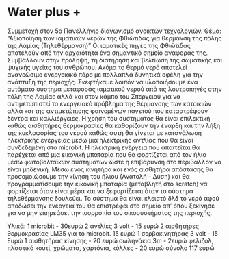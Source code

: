 # Water plus +
Συμμετοχή στον 5ο Πανελλήνιο διαγωνισμό ανοικτών τεχνολογιών. 
Θέμα: “Αξιοποίηση των ιαματικών νερών της Φθιώτιδας για θέρμανση της πόλης της Λαμίας (Τηλεθέρμανση)”
Οι ιαματικές πηγές της Φθιώτιδας αποτελούν από την αρχαιότητα ένα σημαντικό σημείο αναφοράς της. Συμβάλλουν στην πρόληψη, τη διατήρηση και βελτίωση της σωματικής και ψυχικής υγείας του ανθρώπου. Ακόμα το θερμό νερό αποτελεί ανανεώσιμο ενεργειακό πόρο με πολλαπλά δυνητικά οφέλη για την ανάπτυξη της περιοχής. 
Σκεφτήκαμε λοιπόν να υλοποιήσουμε ένα αυτόματο σύστημα μεταφοράς ιαματικού νερού από τις λουτροπηγές στην πόλη της Λαμίας αλλά και στον κάμπο του Σπερχειού για να αντιμετωπιστεί το ενεργειακό πρόβλημα της θέρμανσης των κατοικιών αλλά και της αντιμετώπισης φαινομένων παγετού που καταστρέφουν δέντρα και καλλιέργειες. 
Η χρήση του συστήματος θα είναι επιλεκτική καθώς αισθητήρες θερμοκρασίες θα καθορίζουν την έναρξη και την λήξη της κυκλοφορίας του νερού καθώς αυτή θα γίνεται με κατανάλωση ηλεκτρικής ενέργειας μέσω μια ηλεκτρικής αντλίας που θα είναι συνδεδεμένη στο microbit. 
Η ηλεκτρική ενέργεια που απαιτείται θα παρέχεται από μια εικονική μπαταρία που θα φορτίζεται από τον ήλιο μέσω φωτοβολταϊκών συστημάτων ώστε η επιβάρυνση στο περιβάλλον να είναι μηδενική. Μέσω ενός κινητήρα και ενός αισθητήρα απόστασης θα προσομοιώσουμε την κίνηση του ήλιου (Ανατολή - Δύση) και θα προγραμματίσουμε την εικονική μπαταρία (μεταβλητή στο scratch) να φορτίζεται όταν είναι μέρα και να ξεφορτίζεται όταν το σύστημα τηλεθέρμανσης δουλεύει. 
Το σύστημα θα είναι κλειστό δλδ το νερό αφού αποδώσει την ενέργεια του θα επιστρέφει στο σημείο απ’ όπου ξεκίνησε για να μην επηρεάσει την ισορροπία του οικοσυστήματος της περιοχής. 

Υλικά:
1 microbit - 30ευρώ
2 αντλίες 3 volt - 15 ευρώ
2 αισθητήρες θερμοκρασίας LM35 για το microbit. 15 ευρώ
1 σερβοκινητήρας 3 volt - 15 Ευρώ
1 αισθητήρας κίνησης - 20 ευρώ
σωληνάκια 3m  - 2ευρώ
φελιζολ, πλαστικό κουτί, χρώματα, χαρτόνια, κόλλες - 20 ευρώ
σύνολο 117 ευρώ
